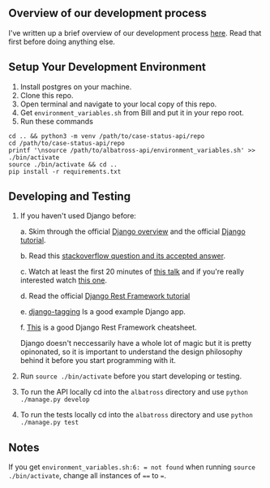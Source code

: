 ## Overview of our development process
I've written up a brief overview of our development process [here](https://docs.google.com/a/krit.it/document/d/1tVv2h91jANQfEQy8y-c4LDUUTwnQZVyq4sQfk0Oac9Y/edit?usp=sharing). Read that first before doing anything else.

## Setup Your Development Environment

1. Install postgres on your machine.
2. Clone this repo.
3. Open terminal and navigate to your local copy of this repo.
4. Get `environment_variables.sh` from Bill and put it in your repo root.
5. Run these commands
```
cd .. && python3 -m venv /path/to/case-status-api/repo
cd /path/to/case-status-api/repo
printf '\nsource /path/to/albatross-api/environment_variables.sh' >> ./bin/activate
source ./bin/activate && cd ..
pip install -r requirements.txt
```

## Developing and Testing
1. If you haven't used Django before:

   a. Skim through the official [Django overview](https://docs.djangoproject.com/en/1.11/intro/overview/) and the official [Django tutorial](https://docs.djangoproject.com/en/1.11/intro/tutorial01/).
   
   b. Read this [stackoverflow question and its accepted answer](https://stackoverflow.com/questions/6100021/django-one-app-with-many-models-vs-many-apps-with-single-model).
   
   c. Watch at least the first 20 minutes of [this talk](https://www.youtube.com/watch?v=A-S0tqpPga4) and if you're really interested watch [this one](http://pyvideo.org/pycon-us-2011/pycon-2011--pluggable-django-patterns.html).
   
   d. Read the official [Django Rest Framework tutorial](http://www.django-rest-framework.org/tutorial/quickstart/)
   
   e. [django-tagging](https://github.com/Fantomas42/django-tagging) Is a good example Django app.

   f. [This](http://www.cdrf.co/) is a good Django Rest Framework cheatsheet.
   
   Django doesn't neccessarily have a whole lot of magic but it is pretty opinonated, so it is important to understand the design philosophy behind it before you start programming with it.
   
2. Run `source ./bin/activate` before you start developing or testing.
3. To run the API locally cd into the `albatross` directory and use  `python ./manage.py develop`
4. To run the tests locally cd into the `albatross` directory and use `python ./manage.py test`

## Notes

If you get `environment_variables.sh:6: = not found` when running `source ./bin/activate`, change all instances of `==` to `=`.
